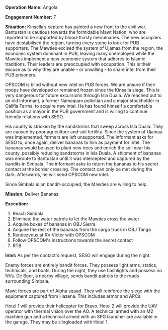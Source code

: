 __Operation Name:__ Angola

__Engagement Number:__ 7

__Situation:__ Kinsella’s capture has painted a new front to the civil war. Bantustan is cautious towards the formidable Mawt Nation, who are reported to be supported by blood-thirsty mercenaries. The new occupiers have destabilised the region, turning every stone to look for PUB supporters. The Mawties excised the system of Ujamaa from the region, the economic system dominant in PUB, leaving many unemployed while the Mawties implement a new economic system that adheres to Islamic traditions. Their leaders are preoccupied with occupation. This is their excuse as to why they are unable – or unwilling – to share intel from their PUB prisoners.


OPSCOM is blind without new intel on PUB forces. We are unsure if their troops have developed or remained frozen since the Kinsella siege. This is very dangerous for future excursions through Isla Duala. We reached out to an old informant, a former Namaquan policitian and a major stockholder in Califia Farms, to acquire new intel. He has found himself a comfortable position as a mayor in the PUB government and is willing to continue friendly relations with SESO.

His county is stricken by the sandstorms that sweep across Isla Duala. They are caused by poor agriculture and soil fertility. Since the system of Ujamaa was implemented, farmers are left unsupported. The informant asks for SESO to, once again, deliver bananas to him as payment for intel. The bananas would be used to plant new trees and enrich the soil near his county, possibly reducing sandstorms in Isla Duala. A shipment of bananas was enroute to Bantustan until it was intercepted and captured by the bandits in Simbala. The informant asks to return the bananas to his secret contact at the border crossing. The contact can only be met during the dark. Afterwards, he will send OPSCOM new intel.

Since Simbala is an bandit-occupied, the Mawties are willing to help.

__Mission:__ Deliver Bananas

__Execution:__
1. Reach Simbala
2. Eliminate the water patrols to let the Mawties cross the water
3. Acquire boxes of bananas in OBJ Sierra
4. Acquire the rest of the bananas from the cargo truck in OBJ Tango
5. Rendezvous at RV Victor with OPSCOM
6. Follow OPSCOM's instructions towards the secret contact
7. RTB

__Intel:__
As per the contact's request, SESO will engage during the night.

Enemy forces are entirely bandit forces. They possess light arms, statics, technicals, and boats. During the night, they use flashlights and possess no NVs. De Boor, a nearby village, sends bandit patrols to the roads surrounding Simbala.

Mawt forces are part of Alpha squad. They will reinforce the siege with the equipment captured from Hazena. This includes armor and APCs.

Hotel 1 will provide their helicopter for Bravo. Hotel 2 will provide the UAV operator with thermal vision over the AO. A technical armed with an M2 machine gun and a technical armed with an SPG launcher are available in the garage. They may be slingloaded with Hotel 1.